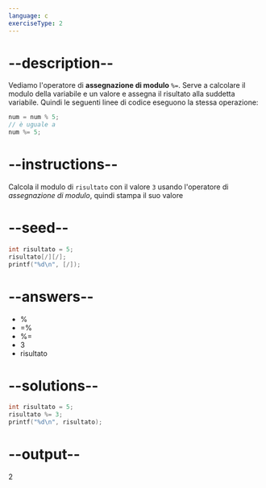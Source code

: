 ```yaml
---
language: c
exerciseType: 2
---
```


# --description--

Vediamo l'operatore di **assegnazione di modulo** `%=`.
Serve a calcolare il modulo della variabile e un valore e assegna il risultato alla suddetta variabile.
Quindi le seguenti linee di codice eseguono la stessa operazione:
```c
num = num % 5;
// è uguale a
num %= 5;
```

# --instructions--

Calcola il modulo di `risultato` con il valore `3` usando l'operatore di *assegnazione di modulo*, quindi stampa il suo valore

# --seed--

```c
int risultato = 5;
risultato[/][/];
printf("%d\n", [/]);
```

# --answers--

-  % 
-  =% 
-  %= 
- 3
- risultato

# --solutions--

```c
int risultato = 5;
risultato %= 3;
printf("%d\n", risultato);
```

# --output--

2
